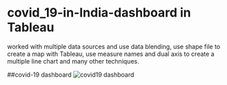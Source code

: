 # covid_19-in-India-dashboard in Tableau
worked with multiple data sources and 
use data blending,
use shape file to create a map with Tableau,
use measure names and dual axis to create a multiple line chart
and many other techniques.

##covid-19 dashboard 
![covid19 dashboard](https://github.com/nayak-swastika/covid_19-in-India-dashboard/assets/89405829/75f514c1-4ac7-4776-a013-19f34d42fae3)
